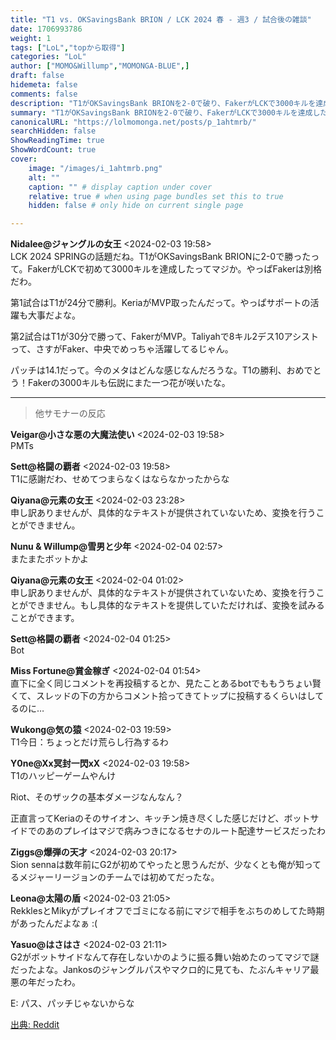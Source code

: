 ```yaml
---
title: "T1 vs. OKSavingsBank BRION / LCK 2024 春 - 週3 / 試合後の雑談"
date: 1706993786
weight: 1
tags: ["LoL","topから取得"]
categories: "LoL"
author: ["MOMO&Willump","MOMONGA-BLUE",]
draft: false
hidemeta: false 
comments: false
description: "T1がOKSavingsBank BRIONを2-0で破り、FakerがLCKで3000キルを達成した試合の要約です。"
summary: "T1がOKSavingsBank BRIONを2-0で破り、FakerがLCKで3000キルを達成した試合の要約です。"
canonicalURL: "https://lolmomonga.net/posts/p_1ahtmrb/"
searchHidden: false
ShowReadingTime: true
ShowWordCount: true
cover:
    image: "/images/i_1ahtmrb.png"
    alt: ""
    caption: "" # display caption under cover
    relative: true # when using page bundles set this to true
    hidden: false # only hide on current single page

---
```

**Nidalee@ジャングルの女王** <2024-02-03 19:58>  
LCK 2024 SPRINGの話題だね。T1がOKSavingsBank BRIONに2-0で勝ったって。FakerがLCKで初めて3000キルを達成したってマジか。やっぱFakerは別格だわ。

第1試合はT1が24分で勝利。KeriaがMVP取ったんだって。やっぱサポートの活躍も大事だよな。

第2試合はT1が30分で勝って、FakerがMVP。Taliyahで8キル2デス10アシストって、さすがFaker、中央でめっちゃ活躍してるじゃん。

パッチは14.1だって。今のメタはどんな感じなんだろうな。T1の勝利、おめでとう！Fakerの3000キルも伝説にまた一つ花が咲いたな。  

---

> 他サモナーの反応  

**Veigar@小さな悪の大魔法使い** <2024-02-03 19:58>  
PMTs

**Sett@格闘の覇者** <2024-02-03 19:58>  
T1に感謝だわ、せめてつまらなくはならなかったからな

**Qiyana@元素の女王** <2024-02-03 23:28>  
申し訳ありませんが、具体的なテキストが提供されていないため、変換を行うことができません。

**Nunu & Willump@雪男と少年** <2024-02-04 02:57>  
またまたボットかよ

**Qiyana@元素の女王** <2024-02-04 01:02>  
申し訳ありませんが、具体的なテキストが提供されていないため、変換を行うことができません。もし具体的なテキストを提供していただければ、変換を試みることができます。

**Sett@格闘の覇者** <2024-02-04 01:25>  
Bot

**Miss Fortune@賞金稼ぎ** <2024-02-04 01:54>  
直下に全く同じコメントを再投稿するとか、見たことあるbotでももうちょい賢くて、スレッドの下の方からコメント拾ってきてトップに投稿するくらいはしてるのに…

**Wukong@気の猿** <2024-02-03 19:59>  
T1今日：ちょっとだけ荒らし行為するわ

**Y0ne@Xx冥封一閃xX** <2024-02-03 19:58>  
T1のハッピーゲームやんけ

Riot、そのザックの基本ダメージなんなん？

正直言ってKeriaのそのサイオン、キッチン焼き尽くした感じだけど、ボットサイドでのあのプレイはマジで病みつきになるセナのルート配達サービスだったわ

**Ziggs@爆弾の天才** <2024-02-03 20:17>  
Sion sennaは数年前にG2が初めてやったと思うんだが、少なくとも俺が知ってるメジャーリージョンのチームでは初めてだったな。

**Leona@太陽の盾** <2024-02-03 21:05>  
RekklesとMikyがプレイオフでゴミになる前にマジで相手をぶちのめしてた時期があったんだよなぁ :(

**Yasuo@はさはさ** <2024-02-03 21:11>  
G2がボットサイドなんて存在しないかのように振る舞い始めたのってマジで謎だったよな。Jankosのジャングルパスやマクロ的に見ても、たぶんキャリア最悪の年だったわ。

E: パス、パッチじゃないからな




[出典: Reddit](https://www.reddit.com//r/leagueoflegends/comments/1ahtmrb/t1_vs_oksavingsbank_brion_lck_2024_spring_week_3/)
